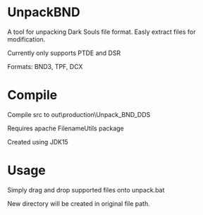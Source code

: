 # UnpackBND
A tool for unpacking Dark Souls file format. Easly extract files for modification.

Currently only supports PTDE and DSR

Formats: BND3, TPF, DCX
# Compile
Compile src to out\production\Unpack_BND_DDS

Requires apache FilenameUtils package

Created using JDK15
# Usage
Simply drag and drop supported files onto unpack.bat

New directory will be created in original file path.
